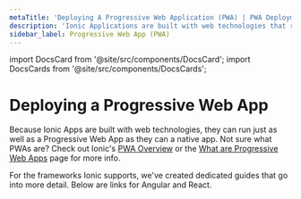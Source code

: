 ```yaml
---
metaTitle: 'Deploying A Progressive Web Application (PWA) | PWA Deployment'
description: 'Ionic Applications are built with web technologies that run just as well as a Progressive Web App as they do a native app. Learn how to deploy a PWA with Ionic.'
sidebar_label: Progressive Web App (PWA)
---
```


import DocsCard from '@site/src/components/DocsCard';
import DocsCards from '@site/src/components/DocsCards';

# Deploying a Progressive Web App

Because Ionic Apps are built with web technologies, they can run just as well as a Progressive Web App as they can a native app. Not sure what PWAs are? Check out Ionic's <a href="https://ionicframework.com/pwa" target="_blank">PWA Overview</a> or the <a href="/docs/core-concepts/what-are-progressive-web-apps">What are Progressive Web Apps</a> page for more info.

For the frameworks Ionic supports, we've created dedicated guides that go into more detail. Below are links for Angular and React.

<DocsCards>
  <DocsCard header="Angular" href="/docs/angular/pwa" img="/img/frameworks/angular.svg"></DocsCard>
  <DocsCard header="React" href="/docs/react/pwa" img="/img/frameworks/react.svg"></DocsCard>
</DocsCards>
